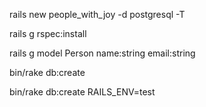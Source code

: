 rails new people_with_joy -d postgresql -T

rails g rspec:install

rails g model Person name:string email:string


bin/rake db:create

bin/rake db:create RAILS_ENV=test
